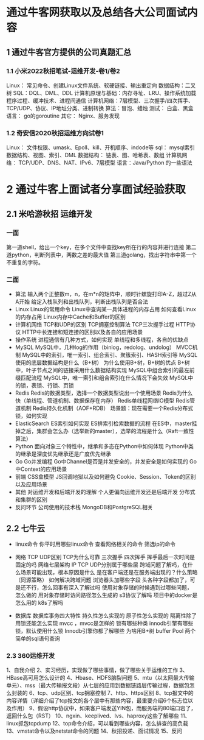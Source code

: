 # 通过牛客网获取以及总结各大公司面试内容
## 1 通过牛客官方提供的公司真题汇总
### 1.1 小米2022秋招笔试-运维开发-卷1/卷2
Linux： 常见命令、创建Linux文件系统、软硬链接、输出重定向
数据结构：二叉树
SQL：DQL、DML、DDL
计算机原理与基础：内存寻址、LRU、操作系统加载程序过程、缓冲技术、进程间通信
计算机网络：7层模型、三次握手/四次挥手、TCP/UDP、协议、IP地址分类、进制转换
算法：冒泡、蜡烛
测试： 白盒、黑盒
语言： go的goroutine
其它： Nginx、服务发现

### 1.2 奇安信2020秋招运维方向试卷1
Linux： 文件权限、umask、Epoll、kill、开机顺序、indode等
sql： mysql索引数据结构、视图、索引、DML
数据结构： 链表、图、哈希表、数组
计算机网络： TCP/UDP、DNS、NAT、IPv6、7层模型
语言：Java/Python 的一些语法

# 2 通过牛客上面试者分享面试经验获取

## 2.1 米哈游秋招 运维开发
### 一面
第一道shell，给出一个key，在多个文件中查找key所在行的内容并进行连接
第二道python，判断列表中，两数之差的最大值
第三道golang，找出字符串中第一个不重复的字符。

### 二面
- 算法
输入两个正整数m，n，在m*n的矩阵中，顺时针螺旋打印A-Z，超过Z从A开始
给定入栈队列和出栈队列，判断出栈队列是否合法
- Linux
Linux的常用命令
Linux中查询某一具体进程的内存占用
如何查看Linux的内存占用
Linux内存中Cache和Buffer的区别
- 计算机网络
TCP和UDP的区别
TCP拥塞控制算法
TCP三次握手过程
HTTP协议
HTTP中长连接和短连接的区别以及各自的应用场景
- 操作系统
进程通信有几种方式，如何实现
单线程和多线程，各自的优缺点
- MySQL
MySQL中，几种log的作用（binlog，redolog、undolog）
MVCC机制
MySQL中的索引，唯一索引、组合索引、聚簇索引、HASH索引等
MySQL使用的底层数据结构是什么（B+树）
为什么使用B+树，B+树的优点
B+树中，叶子节点之间的链接采用什么数据结构实现
MySQL中组合索引的最左前缀匹配流程
MySQL中，唯一索引和组合索引在什么情况下会失效
MySQL中的锁，表锁、行锁、页锁
- Redis
Redis的数据类型，选择一个数据类型说出一个使用场景
Redis为什么快（单线程、管道机制、数据保存在内存）
Redis单线程网络IO模型
Redis管道机制
Redis持久化机制（AOF+RDB）
场景题：现在需要一个Redis分布式锁，如何实现
- ElasticSearch
ES索引如何实现
ES排索引检索数据的流程
在ES中，master挂掉之后，集群会怎么办（选举新的master），选举的流程是什么（Raft一致性算法）
- Python
面向对象三个特性中，继承和多态在Python中如何体现
Python中类的继承是深度优先继承还是广度优先继承
- Go
Go并发编程
Go中Channel是否是并发安全的，并发安全是如何实现的
Go中Context的应用场景
- 前端
CSS盒模型
JS回调地狱以及如何避免
Cookie、Session、Token的区别以及应用场景
- 其他
对运维开发和后端开发的理解
个人更偏向运维开发还是后端开发
分布式和集群的区别
- 反问环节
公司使用的技术栈
MongoDB和PostgreSQL相关

## 2.2 七牛云
- linux命令
你平时用哪些linux命令
查看网络相关的命令
筛选ip的命令

- 网络
TCP UDP区别
TCP为什么可靠
三次握手 四次挥手
挥手最后一次时间是固定的吗
网络七层架构
IP TCP UDP分别属于哪些层
跨域问题了解吗，在什么场景可能出现，根本原因是什么
是在客户端还是在服务端出现的？什么策略（同源策略）
如何解决跨域问题
浏览器头加哪些字段
头各种字段都加了，可是还不行，怎么回事有深入了解过吗
使用对象存储的时候遇到过哪些问题， 怎么做的
用对象存储时访问路径怎么生成的
s3协议了解吗
项目中的docker是怎么用的
k8s了解吗

- 数据库
数据库事务四大特性
持久性怎么实现的
原子性怎么实现的
隔离性除了用锁还能怎么实现 mvcc ，mvcc是怎样的
锁有哪些种类
innodb引擎有哪些锁，默认使用什么锁
Innodb引擎你都了解哪些
为啥用B+树
buffer Pool
两个简单的sql语句查询

### 2.3 360运维开发
1、自我介绍
2、实习经历，实现做了哪些事情，做了哪些关于运维的工作
3、HBase高可用怎么设计的
4、Hbase、HDFS脑裂问题
5、mtu（以太网最大传输单元）、mss（最大传输报文段）从七层的应用到数据链路层传输过程，数据包怎么封装的
6、tcp、udp区别、tcp拥塞控制
7、http、https区别
8、tcp报文中的内容详情（详细介绍了tcp报文的各个层中有那些内容，最重要介绍6个标志位以及作用）
9、假设http协议中，如果客户端发送YIN包，而服务端的80端口宕了，返回什么包（RST）
10、ngxin、keeplived、lvs、haproxy这些了解哪些
11、linux抓包tcpdump
12、top命令介绍，可以看到哪些内容，怎么排查的高负载
13、vmstat命令以及netstat命令的问题
14、秋招投递、面试情况
15、反问
